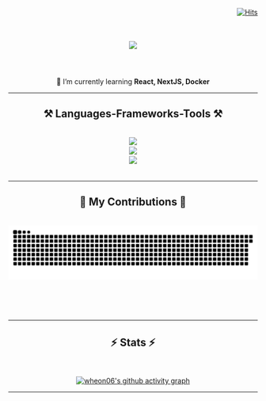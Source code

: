 <div align="right">
 
 [![Hits](https://hits.seeyoufarm.com/api/count/incr/badge.svg?url=https%3A%2F%2Fgithub.com%2Fwheon06&count_bg=%23918FE0&title_bg=%23545454&icon=github.svg&icon_color=%23E7E7E7&title=Views&edge_flat=false)](https://hits.seeyoufarm.com)</div>

</div>

<h1 align="center">
    <img src="https://readme-typing-svg.herokuapp.com/?font=Righteous&size=35&center=true&vCenter=true&width=500&height=70&duration=4000&lines=Hi+There!;+I'm+Heeyeon+Lee!+🍀;" />
</h1>

<br/>

<div align="center">
 
 🌱 I’m currently learning **React, NextJS, Docker**

</div>

<hr/>
 
<h2 align="center">⚒️ Languages-Frameworks-Tools ⚒️</h2>
<br/>
<div align="center">
    <img src="https://skillicons.dev/icons?i=c,python,java,js,ts,react,tailwind" /><br>
    <img src="https://skillicons.dev/icons?i=nodejs,nextjs,nestjs,spring,sequelize,jest" /><br>
    <img src="https://skillicons.dev/icons?i=mysql,supabase,github,git,docker,linux,nginx,npm,webstorm" /><br>
</div>

<br/>
<hr/>

<div align="center">
  <h2>🐍 My Contributions 🐍</h2>
  <br>
  <img alt="snake eating my contributions" src="https://raw.githubusercontent.com/wheon06/wheon06/output/github-contribution-grid-snake.svg" />
  
  <br/><br/><br/>
</div>

<hr/>

<div align="center">
  <h2>⚡ Stats ⚡</h2>
 <br>
 
 [![wheon06's github activity graph](https://github-readme-activity-graph.vercel.app/graph?username=wheon06&theme=react&custom_title=wheon06's+Contributio+Graph)](https://github.com/wheon06/github-readme-activity-graph)
 
</div>

<hr/>
<br/>
